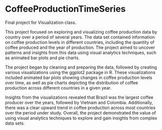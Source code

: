 # CoffeeProductionTimeSeries
Final project for Visualization class. 

This project focused on exploring and visualizing coffee production data by country over a period of several years. The data set contained information on coffee production levels in different countries, including the quantity of coffee produced and the year of production. The project aimed to uncover patterns and insights from this data using visual analytics techniques, such as animated bar plots and pie charts.

The project began by cleaning and preparing the data, followed by creating various visualizations using the ggplot2 package in R. These visualizations included animated bar plots showing changes in coffee production levels over time, as well as pie charts depicting the distribution of coffee production across different countries in a given year.

Insights from the visualizations revealed that Brazil was the largest coffee producer over the years, followed by Vietnam and Colombia. Additionally, there was a clear upward trend in coffee production across most countries over the period under study. Overall, the project demonstrated the value of using visual analytics techniques to explore and gain insights from complex data sets.
